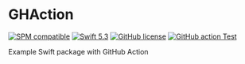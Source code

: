 # GHAction

[![SPM compatible](https://img.shields.io/badge/spm-compatible-brightgreen.svg?style=flat)](https://swift.org/package-manager)
[![Swift 5.3](https://img.shields.io/badge/swift-5.3-red.svg?style=flat)](https://developer.apple.com/swift)
[![GitHub license](https://img.shields.io/badge/license-MIT-lightgrey.svg)](https://github.com/Alexander-Ignition/GHAction/blob/master/LICENSE)
[![GitHub action Test](https://github.com/Alexander-Ignition/GHAction/workflows/Test/badge.svg)](https://github.com/Alexander-Ignition/GHAction/actions)

Example Swift package with GitHub Action
